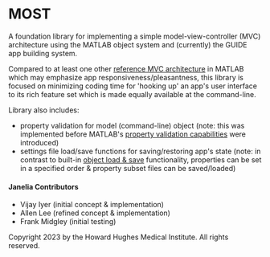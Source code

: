 MOST
====

A foundation library for implementing a simple model-view-controller (MVC) architecture using the MATLAB object system and (currently) the GUIDE app building system. 

Compared to at least one other [reference MVC architecture](https://www.mathworks.com/company/technical-articles/developing-matlab-apps-using-the-model-view-controller-pattern.html) in MATLAB which may emphasize app responsiveness/pleasantness, this library is focused on minimizing coding time for 'hooking up' an app's user interface to its rich feature set which is made equally available at the command-line. 

Library also includes:
* property validation for model (command-line) object (note: this was implemented before MATLAB's [property validation capabilities](https://www.mathworks.com/help/matlab/matlab_oop/validate-property-values.html) were introduced)
* settings file load/save functions for saving/restoring app's state (note: in contrast to built-in [object load & save](https://www.mathworks.com/help/matlab/save-and-load.html) functionality, properties can be set in a specified order & property subset files can be saved/loaded)

#### Janelia Contributors
* Vijay Iyer (initial concept & implementation)
* Allen Lee (refined concept & implementation) 
* Frank Midgley (initial testing)


Copyright 2023 by the Howard Hughes Medical Institute.
All rights reserved.
